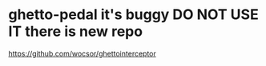 # ghetto-pedal it's buggy DO NOT USE IT there is new repo

https://github.com/wocsor/ghettointerceptor
